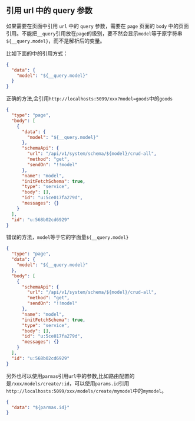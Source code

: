## 引用 url 中的 query 参数

如果需要在页面中引用 `url` 中的 `query` 参数，需要在 `page` 页面的 `body` 中的页面引用。不能把`__query`引用放在`page`的级别，要不然会显示`model`等于原字符串`${__query.model}`，而不是解析后的变量。

比如下面的中的引用方式：

```json
{
  "data": {
    "model": "${__query.model}"
  }
}
```

正确的方法,会引用`http://localhosts:5099/xxx?model=goods`中的`goods`

```json
{
  "type": "page",
  "body": [
    {
      "data": {
        "model": "${__query.model}"
      },
      "schemaApi": {
        "url": "/api/v1/system/schema/${model}/crud-all",
        "method": "get",
        "sendOn": "!!model"
      },
      "name": "model",
      "initFetchSchema": true,
      "type": "service",
      "body": [],
      "id": "u:5ce017fa279d",
      "messages": {}
    }
  ],
  "id": "u:568b02cd6929"
}
```

错误的方法，`model`等于它的字面量`${__query.model}`

```json
{
  "type": "page",
  "data": {
    "model": "${__query.model}"
  },
  "body": [
    {
      "schemaApi": {
        "url": "/api/v1/system/schema/${model}/crud-all",
        "method": "get",
        "sendOn": "!!model"
      },
      "name": "model",
      "initFetchSchema": true,
      "type": "service",
      "body": [],
      "id": "u:5ce017fa279d",
      "messages": {}
    }
  ],
  "id": "u:568b02cd6929"
}
```

另外也可以使用`parmas`引用`url`中的参数,比如路由配置的是`/xxx/models/create/:id`，可以使用`params.id`引用`http://localhosts:5099/xxx/models/create/mymodel`中的`mymodel`。

```json
{
  "data": "${parmas.id}"
}
```
